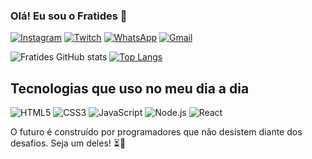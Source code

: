 
### Olá! Eu sou o Fratides 🫡

[![Instagram](https://img.shields.io/badge/Instagram-E4405F?style=for-the-badge&logo=instagram&logoColor=white)](https://instagram.com/fratides_)
[![Twitch](https://img.shields.io/badge/Twitch-9146FF?style=for-the-badge&logo=twitch&logoColor=white)](https://www.twitch.tv/dingo56)
[![WhatsApp](https://img.shields.io/badge/WhatsApp-25D366?style=for-the-badge&logo=whatsapp&logoColor=white)](https://wa.me/32999733253)
[![Gmail](https://img.shields.io/badge/Gmail-D14836?style=for-the-badge&logo=gmail&logoColor=white)](mailto:fratides@gmail.com)

![Fratides GitHub stats](https://github-readme-stats.vercel.app/api?username=Fratides&show_icons=true&theme=dracula)
[![Top Langs](https://github-readme-stats.vercel.app/api/top-langs/?username=Fratides&layout=donut)](https://github.com/Fratides/github-readme-stats)
## Tecnologias que uso no meu dia a dia

<div style="display: inline-block; text-align: center;">
    <img alt="HTML5" src="https://img.shields.io/badge/HTML5-E34F26?style=for-the-badge&logo=html5&logoColor=white"/>
    <img alt="CSS3" src="https://img.shields.io/badge/CSS3-1572B6?style=for-the-badge&logo=css3&logoColor=white"/>
    <img alt="JavaScript" src="https://img.shields.io/badge/JavaScript-F7DF1E?style=for-the-badge&logo=javascript&logoColor=black"/>
    <img alt="Node.js" src="https://img.shields.io/badge/Node.js-43853D?style=for-the-badge&logo=node.js&logoColor=white"/>
    <img alt="React" src="https://img.shields.io/badge/React-20232A?style=for-the-badge&logo=react&logoColor=61DAFB"/>
</div><br/>

O futuro é construído por programadores que não desistem diante dos desafios. Seja um deles! ⏳🚀








